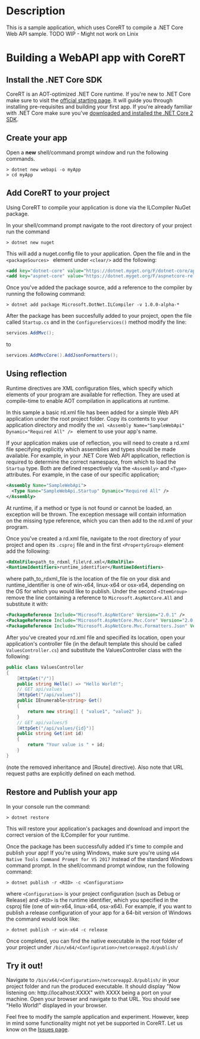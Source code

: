 # Description
This is a sample application, which uses CoreRT to compile a .NET Core Web API sample.
TODO WIP - Might not work on Linix

# Building a WebAPI app with CoreRT

## Install the .NET Core SDK
CoreRT is an AOT-optimized .NET Core runtime. If you're new to .NET Core make sure to visit the [official starting page](http://dotnet.github.io). It will guide you through installing pre-requisites and building your first app.
If you're already familiar with .NET Core make sure you've [downloaded and installed the .NET Core 2 SDK](https://www.microsoft.com/net/download/core).

## Create your app 

Open a **new** shell/command prompt window and run the following commands.
``` 
> dotnet new webapi -o myApp 
> cd myApp
```

## Add CoreRT to your project

Using CoreRT to compile your application is done via the ILCompiler NuGet package.

In your shell/command prompt navigate to the root directory of your project run the command 

`> dotnet new nuget `

This will add a nuget.config file to your application. Open the file and in the ``<packageSources> `` element under ``<clear/>`` add the following:

```xml
<add key="dotnet-core" value="https://dotnet.myget.org/F/dotnet-core/api/v3/index.json" /> 
<add key="aspnet-core" value="https://dotnet.myget.org/F/aspnetcore-release/api/v3/index.json" /> 
```

Once you've added the package source, add a reference to the compiler by running the following command:

`> dotnet add package Microsoft.DotNet.ILCompiler -v 1.0.0-alpha-* `

After the package has been succesfully added to your project, open the file called `Startup.cs` and in the `ConfigureServices()` method modify the line:    
    
```csharp
services.AddMvc(); 
```

to

```csharp 
services.AddMvcCore().AddJsonFormatters(); 
```

## Using reflection 
Runtime directives are XML configuration files, which specify which elements of your program are available for reflection. They are used at compile-time to enable AOT compilation in applications at runtime. 

In this sample a basic rd.xml file has been added for a simple Web API application under the root project folder. Copy its contents to your application directory and modify the
```xml <Assembly Name="SampleWebApi" Dynamic="Required All" /> ``` element to use your app's name.

If your application makes use of reflection, you will need to create a rd.xml file specifying explicitly which assemblies and types should be made available. For example, in  your .NET Core Web API application, reflection is required to determine the correct namespace, from which to load the ``Startup`` type. Both are defined respectively via the `<Assembly>` and `<Type>` attributes. For example, in the case of our specific application;

```xml 
<Assembly Name="SampleWebApi">
  <Type Name="SampleWebApi.Startup" Dynamic="Required All" />
</Assembly> 
```

At runtime, if a method or type is not found or cannot be loaded, an exception will be thrown. The exception message will contain information on the missing type reference, which you can then add to the rd.xml of your program.

Once you've created a rd.xml file, navigate to the root directory of your project and open its `.csproj` file and in the first `<PropertyGroup>` element add the following:

```xml
<RdXmlFile>path_to_rdxml_file\rd.xml</RdXmlFile>
<RuntimeIdentifiers>runtime_identifier</RuntimeIdentifiers>
```

where path_to_rdxml_file is the location of the file on your disk and runtime_identifier is one of win-x64, linux-x64 or osx-x64, depending on the OS for which you would like to publish. Under the second `<ItemGroup>` remove the line containing a reference to `Microsoft.AspNetCore.All` and substitute it with:

```xml
<PackageReference Include="Microsoft.AspNetCore" Version="2.0.1" /> 
<PackageReference Include="Microsoft.AspNetCore.Mvc.Core" Version="2.0.1" /> 
<PackageReference Include="Microsoft.AspNetCore.Mvc.Formatters.Json" Version="2.0.1" />
```

After you've created your rd.xml file and specified its location, open your application's controller file (in the default template this should be called `ValuesController.cs`) and substitute the ValuesController class with the following: 

```csharp 
public class ValuesController 
{ 
    [HttpGet("/")]
    public string Hello() => "Hello World!";
    // GET api/values
    [HttpGet("/api/values")]
    public IEnumerable<string> Get()
    {
        return new string[] { "value1", "value2" };
    }
    // GET api/values/5
    [HttpGet("/api/values/{id}")]
    public string Get(int id)
    {
        return "Your value is " + id;
    }
} 
```

(note the removed inheritance and [Route] directive). Also note that URL request paths are explicitly defined on each method. 


## Restore and Publish your app
In your console run the command:

`> dotnet restore `

This will restore your application's packages and download and import the correct version of the ILCompiler for your runtime.

Once the package has been successfully added it's time to compile and publish your app! If you're using Windows, make sure you're using `x64 Native Tools Command Prompt for VS 2017` instead of the standard Windows command prompt. In the shell/command prompt window, run the following command:

`> dotnet publish -r <RID> -c <Configuration>`

where `<Configuration>` is your project configuration (such as Debug or Release) and `<RID>` is the runtime identifier, which you specified in the csproj file (one of win-x64, linux-x64, osx-x64). For example, if you want to publish a release configuration of your app for a 64-bit version of Windows the command would look like:

`> dotnet publish -r win-x64 -c release`

Once completed, you can find the native executable in the root folder of your project under `/bin/x64/<Configuration>/netcoreapp2.0/publish/`

## Try it out!

Navigate to `/bin/x64/<Configuration>/netcoreapp2.0/publish/` in your project folder and run the produced executable. It should display "Now listening on: http://localhost:XXXX" with XXXX being a port on your machine. Open your browser and navigate to that URL. You should see "Hello World!" displayed in your browser.

Feel free to modify the sample application and experiment. However, keep in mind some functionality might not yet be supported in CoreRT. Let us know on the [Issues page](https://github.com/dotnet/corert/issues/).
